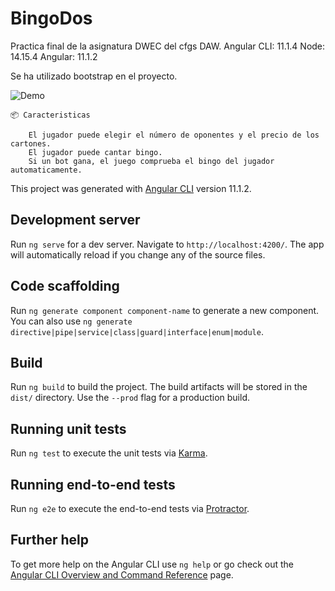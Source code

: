 # BingoDos

Practica final de la asignatura DWEC del cfgs DAW.
Angular CLI: 11.1.4
Node: 14.15.4
Angular: 11.1.2

Se ha utilizado bootstrap en el proyecto.
 
   ![Demo]()


    📦 Caracteristicas

        El jugador puede elegir el número de oponentes y el precio de los cartones.
        El jugador puede cantar bingo.
        Si un bot gana, el juego comprueba el bingo del jugador automaticamente.

This project was generated with [Angular CLI](https://github.com/angular/angular-cli) version 11.1.2.

## Development server

Run `ng serve` for a dev server. Navigate to `http://localhost:4200/`. The app will automatically reload if you change any of the source files.

## Code scaffolding

Run `ng generate component component-name` to generate a new component. You can also use `ng generate directive|pipe|service|class|guard|interface|enum|module`.

## Build

Run `ng build` to build the project. The build artifacts will be stored in the `dist/` directory. Use the `--prod` flag for a production build.

## Running unit tests

Run `ng test` to execute the unit tests via [Karma](https://karma-runner.github.io).

## Running end-to-end tests

Run `ng e2e` to execute the end-to-end tests via [Protractor](http://www.protractortest.org/).

## Further help

To get more help on the Angular CLI use `ng help` or go check out the [Angular CLI Overview and Command Reference](https://angular.io/cli) page.
